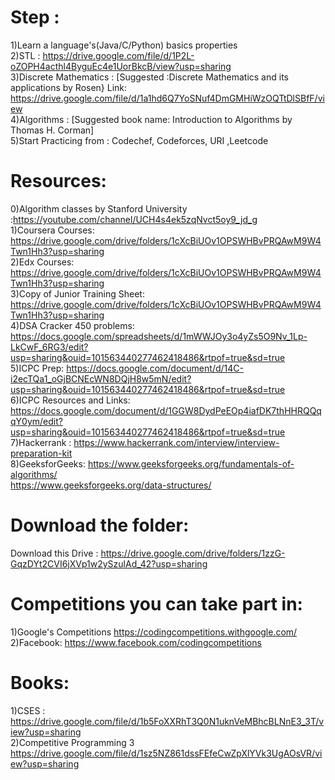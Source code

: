 # Step :<br>
1)Learn a language's(Java/C/Python) basics properties <br>
2)STL : https://drive.google.com/file/d/1P2L-oZOPH4acthl4ByguEc4e1UorBkcB/view?usp=sharing <br>
3)Discrete Mathematics : [Suggested :Discrete Mathematics and its applications by Rosen} Link: https://drive.google.com/file/d/1a1hd6Q7YoSNuf4DmGMHiWzOQTtDlSBfF/view <br>
4)Algorithms : [Suggested book name: Introduction to Algorithms by Thomas H. Corman] <br>
5)Start Practicing from : Codechef, Codeforces, URI ,Leetcode <br>


# Resources:<br>
0)Algorithm classes by Stanford University :https://youtube.com/channel/UCH4s4ek5zqNvct5oy9_jd_g <br>
1)Coursera Courses: https://drive.google.com/drive/folders/1cXcBiUOv1OPSWHBvPRQAwM9W4Twn1Hh3?usp=sharing <br>
2)Edx Courses: https://drive.google.com/drive/folders/1cXcBiUOv1OPSWHBvPRQAwM9W4Twn1Hh3?usp=sharing <br>
3)Copy of Junior Training Sheet: https://drive.google.com/drive/folders/1cXcBiUOv1OPSWHBvPRQAwM9W4Twn1Hh3?usp=sharing <br>
4)DSA Cracker 450 problems: https://docs.google.com/spreadsheets/d/1mWWJOy3o4yZs5O9Nv_1Lp-LkCwF_6RG3/edit?usp=sharing&ouid=101563440277462418486&rtpof=true&sd=true <br>
5)ICPC Prep: https://docs.google.com/document/d/14C-i2ecTQa1_oGjBCNEcWN8DQjH8w5mN/edit?usp=sharing&ouid=101563440277462418486&rtpof=true&sd=true <br>
6)ICPC Resources and Links: https://docs.google.com/document/d/1GGW8DydPeEOp4iafDK7thHHRQQqqY0ym/edit?usp=sharing&ouid=101563440277462418486&rtpof=true&sd=true <br>
7)Hackerrank : https://www.hackerrank.com/interview/interview-preparation-kit <br>
8)GeeksforGeeks: https://www.geeksforgeeks.org/fundamentals-of-algorithms/ <br>
https://www.geeksforgeeks.org/data-structures/ <br>

# Download the folder:<br> 
Download this Drive : https://drive.google.com/drive/folders/1zzG-GqzDYt2CVI6jXVp1w2ySzulAd_42?usp=sharing <br>

# Competitions you can take part in: <br>
1)Google's Competitions https://codingcompetitions.withgoogle.com/ <br>
2)Facebook: https://www.facebook.com/codingcompetitions <br>

# Books: <br>
1)CSES : https://drive.google.com/file/d/1b5FoXXRhT3Q0N1uknVeMBhcBLNnE3_3T/view?usp=sharing <br>
2)Competitive Programming 3 https://drive.google.com/file/d/1sz5NZ861dssFEfeCwZpXlYVk3UgAOsVR/view?usp=sharing <br>

